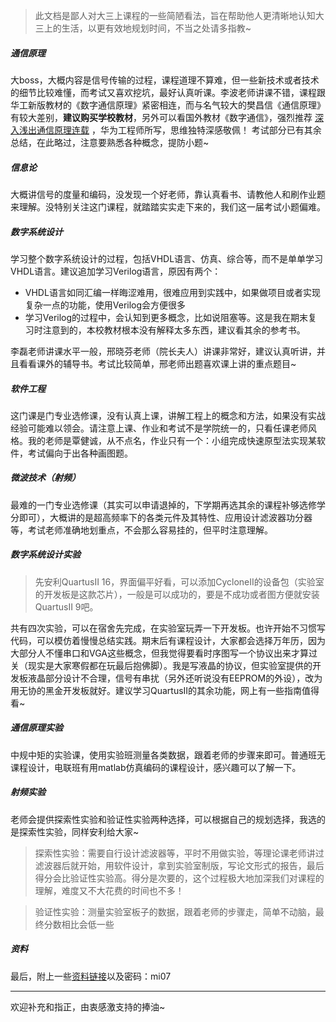 > 此文档是鄙人对大三上课程的一些简陋看法，旨在帮助他人更清晰地认知大三上的生活，以更有效地规划时间，不当之处请多指教~

##### 通信原理

大boss，大概内容是信号传输的过程，课程道理不算难，但一些新技术或者技术的细节比较难懂，而考试又喜欢挖坑，最好认真听课。李波老师讲课不错，课程跟华工新版教材的《数字通信原理》紧密相连，而与名气较大的樊昌信《通信原理》有较大差别，**建议购买学校教材**，另外可以看国外教材《数字通信》，强烈推荐 [深入浅出通信原理连载](http://forum.c114.net/thread-394879-1-1.html "深入浅出通信原理连载") ，华为工程师所写，思维独特深感敬佩！
考试部分已有其余总结，在此略过，注意要熟悉各种概念，提防小题~
##### 信息论
大概讲信号的度量和编码，没发现一个好老师，靠认真看书、请教他人和刷作业题来理解。没特别关注这门课程，就踏踏实实走下来的，我们这一届考试小题偏难。
##### 数字系统设计
学习整个数字系统设计的过程，包括VHDL语言、仿真、综合等，而不是单单学习VHDL语言。建议追加学习Verilog语言，原因有两个：
- VHDL语言如同汇编一样晦涩难用，很难应用到实践中，如果做项目或者实现复杂一点的功能，使用Verilog会方便很多
- 学习Verilog的过程中，会认知到更多概念，比如说阻塞等。这是我在期末复习时注意到的，本校教材根本没有解释太多东西，建议看其余的参考书。

李磊老师讲课水平一般，邢晓芬老师（院长夫人）讲课非常好，建议认真听讲，并且看看课外的辅导书。考试比较简单，邢老师出题喜欢课上讲的重点题目~

##### 软件工程
这门课是门专业选修课，没有认真上课，讲解工程上的概念和方法，如果没有实战经验可能难以领会。请注意上课、作业和考试不是学院统一的，只看任课老师风格。我的老师是覃健诚，从不点名，作业只有一个：小组完成快速原型法实现某软件，考试偏向于出各种画图题。
##### 微波技术（射频）
最难的一门专业选修课（其实可以申请退掉的，下学期再选其余的课程补够选修学分即可），大概讲的是超高频率下的各类元件及其特性、应用设计滤波器功分器等，考试老师准确地划重点，不会那么容易挂的，但平时注意理解。
##### 数字系统设计实验
> 先安利QuartusII 16，界面偏平好看，可以添加CycloneII的设备包（实验室的开发板是这款芯片），一般是可以成功的，要是不成功或者图方便就安装QuartusII 9吧。

共有四次实验，可以在宿舍先完成，在实验室玩弄一下开发板。也许开始不习惯写代码，可以模仿着慢慢总结实践。期末后有课程设计，大家都会选择万年历，因为大部分人不懂串口和VGA这些概念，但我觉得要看时序图写一个协议出来才算过关（现实是大家寒假都在玩最后抱佛脚）。我是写液晶的协议，但实验室提供的开发板液晶部分设计不合理，信号有串扰（另外还听说没有EEPROM的外设），改为用无协的黑金开发板就好。建议学习QuartusII的其余功能，网上有一些指南值得看~
##### 通信原理实验
中规中矩的实验课，使用实验班测量各类数据，跟着老师的步骤来即可。普通班无课程设计，电联班有用matlab仿真编码的课程设计，感兴趣可以了解一下。
##### 射频实验
老师会提供探索性实验和验证性实验两种选择，可以根据自己的规划选择，我选的是探索性实验，同样安利给大家~
> 探索性实验：需要自行设计滤波器等，平时不用做实验，等理论课老师讲过滤波器后就开始，用软件设计，拿到实验室制版，写论文形式的报告，最后得分会比验证性实验高。得分是次要的，这个过程极大地加深我们对课程的理解，难度又不大花费的时间也不多！

> 验证性实验：测量实验室板子的数据，跟着老师的步骤走，简单不动脑，最终分数相比会低一些

##### 资料
最后，附上一些[资料链接](https://pan.baidu.com/s/1bo2Zgz9)以及密码：mi07

------------

欢迎补充和指正，由衷感激支持的捧油~
